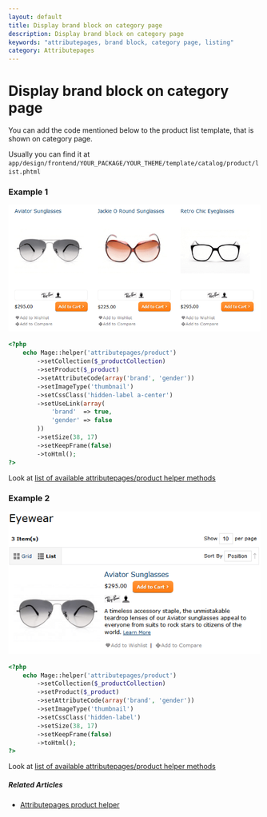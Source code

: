 ```yaml
---
layout: default
title: Display brand block on category page
description: Display brand block on category page
keywords: "attributepages, brand block, category page, listing"
category: Attributepages
---
```


# Display brand block on category page

You can add the code mentioned below to the product list template, that is shown
on category page.

Usually you can find it at
`app/design/frontend/YOUR_PACKAGE/YOUR_THEME/template/catalog/product/list.phtml`

### Example 1

![Brand block on category page](/images/attributepages/use-cases/brand_block_on_category_page.png)

```php
<?php
    echo Mage::helper('attributepages/product')
        ->setCollection($_productCollection)
        ->setProduct($_product)
        ->setAttributeCode(array('brand', 'gender'))
        ->setImageType('thumbnail')
        ->setCssClass('hidden-label a-center')
        ->setUseLink(array(
            'brand'  => true,
            'gender' => false
        ))
        ->setSize(38, 17)
        ->setKeepFrame(false)
        ->toHtml();
?>
```

Look at [list of available attributepages/product helper methods][product_helper_methods]

### Example 2

![Brand block on category page](/images/attributepages/use-cases/brand_block_on_category_page_list_mode.png)

```php
<?php
    echo Mage::helper('attributepages/product')
        ->setCollection($_productCollection)
        ->setProduct($_product)
        ->setAttributeCode(array('brand', 'gender'))
        ->setImageType('thumbnail')
        ->setCssClass('hidden-label')
        ->setSize(38, 17)
        ->setKeepFrame(false)
        ->toHtml();
?>
```

Look at [list of available attributepages/product helper methods][product_helper_methods]

##### Related Articles
- [Attributepages product helper][product_helper]

[product_helper]: /m1/attributepages/widgets-and-blocks/product-option-helper/ "'attributepages/product' helper"
[product_helper_methods]: /m1/attributepages/widgets-and-blocks/product-option-helper/#helper-methods "List of available 'attributepages/product' helper methods"
